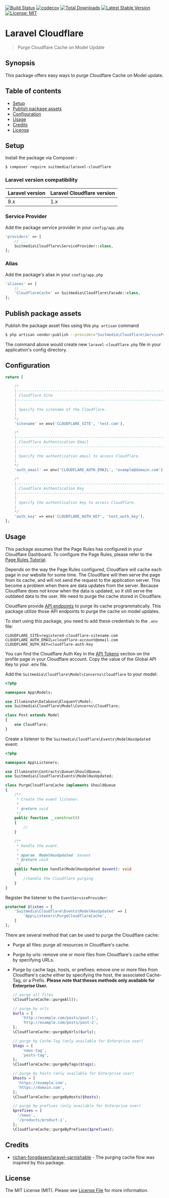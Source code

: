 [![Build Status](https://github.com/suitmedia/laravel-cloudflare/actions/workflows/main.yml/badge.svg?branch=main)](https://github.com/suitmedia/laravel-cloudflare/actions/workflows/main.yml)
[![codecov](https://codecov.io/gh/suitmedia/laravel-cloudflare/branch/main/graph/badge.svg?token=5EK3CL6SYE)](https://codecov.io/gh/suitmedia/laravel-cloudflare)
[![Total Downloads](https://poser.pugx.org/suitmedia/laravel-cloudflare/d/total.svg)](https://packagist.org/packages/suitmedia/laravel-cloudflare)
[![Latest Stable Version](https://poser.pugx.org/suitmedia/laravel-cloudflare/v/stable.svg)](https://packagist.org/packages/suitmedia/laravel-cloudflare)
[![License: MIT](https://poser.pugx.org/suitmedia/laravel-cloudflare/license.svg)](https://opensource.org/licenses/MIT)

# Laravel Cloudflare

> Purge Cloudflare Cache on Model Update

## Synopsis

This package offers easy ways to purge Cloudflare Cache on Model update.

## Table of contents

- [Setup](#setup)
- [Publish package assets](#publish-package-assets)
- [Configuration](#configuration)
- [Usage](#usage)
- [Credits](#credits)
- [License](#license)

## Setup

Install the package via Composer :

```sh
$ composer require suitmedia/laravel-cloudflare
```

### Laravel version compatibility

| Laravel version | Laravel Cloudflare version |
| :-------------- | :------------------------- |
| 8.x             | 1.x                        |

### Service Provider

Add the package service provider in your `config/app.php`

```php
'providers' => [
    // ...
    Suitmedia\Cloudflare\ServiceProvider::class,
];
```

### Alias

Add the package's alias in your `config/app.php`

```php
'aliases' => [
    // ...
    'CloudflareCache' => Suitmedia\Cloudflare\Facade::class,
];
```

## Publish package assets

Publish the package asset files using this `php artisan` command

```sh
$ php artisan vendor:publish --provider="Suitmedia\Cloudflare\ServiceProvider"
```

The command above would create new `laravel-cloudflare.php` file in your application's config directory.

## Configuration

```php
return [

    /*
    |--------------------------------------------------------------------------
    | Cloudflare Site
    |--------------------------------------------------------------------------
    |
    | Specify the sitename of the Cloudflare.
    |
    */
    'sitename' => env('CLOUDFLARE_SITE', 'test.com'),

    /*
    |--------------------------------------------------------------------------
    | Cloudflare Authentication Email
    |--------------------------------------------------------------------------
    |
    | Specify the authentication email to access Cloudflare.
    |
    */
    'auth_email' => env('CLOUDFLARE_AUTH_EMAIL', 'example@domain.com'),

    /*
    |--------------------------------------------------------------------------
    | Cloudflare Authentication Key
    |--------------------------------------------------------------------------
    |
    | Specify the authentication key to access Cloudflare.
    |
    */
    'auth_key' => env('CLOUDFLARE_AUTH_KEY', 'test_auth_key'),
];
```

## Usage

This package assumes that the Page Rules has configured in your Cloudflare Dashboard. To configure the Page Rules, please refer to the [Page Rules Tutorial](https://support.cloudflare.com/hc/en-us/articles/218411427-Understanding-and-Configuring-Cloudflare-Page-Rules-Page-Rules-Tutorial-).

Depends on the way the Page Rules configured, Cloudflare will cache each page in our website for some time. The Cloudflare will then serve the page from its cache, and will not send the request to the application server. This become a problem when there are data updates from the server. Because Cloudflare does not know when the data is updated, so it still serve the outdated data to the user. We need to purge the cache stored in Cloudflare.

Cloudflare provide [API endpoints](https://api.cloudflare.com/#zone-purge-all-files) to purge its cache programmatically. This package utilize those API endpoints to purge the cache on model updates.

To start using this package, you need to add these credentials to the `.env` file:

```
CLOUDFLARE_SITE=registered-cloudflare-sitename.com
CLOUDFLARE_AUTH_EMAIL=cloudflare-account@email.com
CLOUDFLARE_AUTH_KEY=cloudflare-auth-key
```

You can find the Cloudflare Auth Key in the [API Tokens](https://dash.cloudflare.com/profile/api-tokens) section on the profile page in your Cloudflare account. Copy the value of the Global API Key to your .env file.

Add the `Suitmedia\Cloudflare\Model\Concerns\Cloudflare` to your model:

```php
<?php

namespace App\Models;

use Illuminate\Database\Eloquent\Model;
use Suitmedia\Cloudflare\Model\Concerns\Cloudflare;

class Post extends Model
{
    use Cloudflare;
}

```

Create a listener to the `Suitmedia\Cloudflare\Events\ModelHasUpdated` event:

```php
<?php

namespace App\Listeners;

use Illuminate\Contracts\Queue\ShouldQueue;
use Suitmedia\Cloudflare\Events\ModelHasUpdated;

class PurgeCloudflareCache implements ShouldQueue
{
    /**
     * Create the event listener.
     *
     * @return void
     */
    public function __construct()
    {
        //
    }

    /**
     * Handle the event.
     *
     * @param  ModelHasUpdated  $event
     * @return void
     */
    public function handle(ModelHasUpdated $event): void
    {
        //handle the Cloudflare purging
    }
}
```

Register the listener to the `EventServiceProvider`:

```php
protected $listen = [
    'Suitmedia\Cloudflare\Events\ModelHasUpdated' => [
        'App\Listeners\PurgeCloudflareCache',
    ]
];
```

There are several method that can be used to purge the Cloudflare cache:

- Purge all files: purge all resources in Cloudflare's cache.
- Purge by urls: remove one or more files from Cloudflare's cache either by specifying URLs.
- Purge by cache tags, hosts, or prefixes: emove one or more files from Cloudflare's cache either by specifying the host, the associated Cache-Tag, or a Prefix. **Please note that theses methods only available for Enterprise User.**

  ```php
  // purge all files
  \CloudflareCache::purgeAll();

  // purge by urls
  $urls = [
      'http://example.com/posts/post-1',
      'http://example.com/posts/post-2',
  ];
  \CloudflareCache::purgeByUrls($urls);

  // purge by Cache-Tag (only available for Enterprise user)
  $tags = [
      'news-tag',
      'posts-tag',
  ];
  \CloudflareCache::purgeByTags($tags);

  // purge by hosts (only available for Enterprise user)
  $hosts = [
    'https://example.com',
    'https://domain.com',
  ];
  \CloudflareCache::purgeByHosts($hosts);

  // purge by prefixes (only available for Enterprise user)
  $prefixes = [
    '/news',
    '/products/product-1',
  ];
  \CloudflareCache::purgeByPrefixes($prefixes);
  ```

## Credits

- [richan-fongdasen/laravel-varnishable](https://github.com/richan-fongdasen/laravel-varnishable) - The purging cache flow was inspired by this package.

## License

The MIT License (MIT). Please see [License File](LICENSE.md) for more information.

